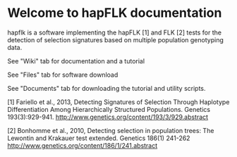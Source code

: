 # Welcome to hapFLK documentation


hapflk is a software implementing the hapFLK [1] and FLK [2] tests for
the detection of selection signatures based on multiple population
genotyping data.

See "Wiki" tab for documentation and a tutorial

See "Files" tab for software download

See "Documents" tab for downloading the tutorial and utility scripts.

[1] Fariello et al., 2013, Detecting Signatures of Selection Through
Haplotype Differentiation Among Hierarchically Structured
Populations. Genetics
193(3):929-941. http://www.genetics.org/content/193/3/929.abstract

[2] Bonhomme et al., 2010, Detecting selection in population trees:
The Lewontin and Krakauer test extended. Genetics 186(1) 241-262
http://www.genetics.org/content/186/1/241.abstract
